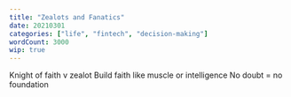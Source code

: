 ```yaml
---
title: "Zealots and Fanatics"
date: 20210301
categories: ["life", "fintech", "decision-making"]
wordCount: 3000
wip: true
---
```


Knight of faith v zealot
Build faith like muscle or intelligence
No doubt = no foundation

